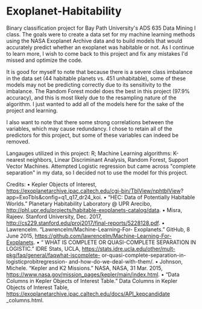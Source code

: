 # Exoplanet-Habitability
Binary classification project for Bay Path University's ADS 635 Data Mining I class. 
The goals were to create a data set for my machine learning methods using the NASA Exoplanet Archive data and to build models that would accurately predict whether an exoplanet was habitable or not. 
As I continue to learn more, I wish to come back to this project and fix any mistakes I'd missed and optimize the code.


It is good for myself to note that because there is a severe class imbalance in the data set (44 habitable planets vs. 451 unhabitable), some of these models may not be predicting correctly due to its sensitivity to the imbalance. The Random Forest model does the best in this project (97.9% accuracy), and this is most likely due to the resampling nature of the algorithm. I just wanted to add all of the models here for the sake of the project and learning.

I also want to note that there some strong correlations between the variables, which may cause redundancy. I chose to retain all of the predictors for this project, but some of these variables can indeed be removed. 


Langauges utilized in this project: R;
Machine Learning algorithms: K-nearest neighbors, Linear Discriminant Analysis, Random Forest, Support Vector Machines. 
Attempted Logistic regression but came across "complete separation" in my data, so I decided not to use the model for this project.


Credits:
• Kepler Objects of Interest,
https://exoplanetarchive.ipac.caltech.edu/cgi-bin/TblView/nphtblView?
app=ExoTbls&config=q1_q17_dr24_koi.
• “HEC: Data of Potentially Habitable Worlds.” Planetary
Habitability Laboratory @ UPR Arecibo,
http://phl.upr.edu/projects/habitable-exoplanets-catalog/data.
• Misra, Rajeev. Stanford University, Dec. 2017,
http://cs229.stanford.edu/proj2017/final-reports/5228128.pdf.
• Lawrencelm. “Lawrencelm/Machine-Learning-For-
Exoplanets.” GitHub, 8 June 2015,
https://github.com/lawrencelm/Machine-Learning-For-Exoplanets.
• “ WHAT IS COMPLETE OR QUASI-COMPLETE SEPARATION
IN LOGISTIC.” IDRE Stats, UCLA,
https://stats.idre.ucla.edu/other/mult-pkg/faq/general/faqwhat-iscomplete-
or-quasi-complete-separation-in-logisticprobitregression-
and-how-do-we-deal-with-them/.
• Johnson, Michele. “Kepler and K2 Missions.” NASA, NASA, 31
Mar. 2015,
https://www.nasa.gov/mission_pages/kepler/main/index.html.
• “Data Columns in Kepler Objects of Interest Table.” Data
Columns in Kepler Objects of Interest Table,
https://exoplanetarchive.ipac.caltech.edu/docs/API_kepcandidate
_columns.html.
